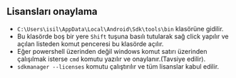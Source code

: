 ## Lisansları onaylama

- `C:\Users\isil\AppData\Local\Android\Sdk\tools\bin` klasörüne gidilir.
- Bu klasörde boş bir yere `Shift` tuşuna basılı tutularak sağ click yapılır ve açılan listeden komut penceresi bu klasörde açılır.
- Eğer powershell üzerinden değil windows komut satırı üzerinden çalışılmak isterse `cmd` komutu yazılır ve onaylanır.(Tavsiye edilir).
- `sdkmanager --licenses` komutu çalıştırılır ve tüm lisanslar kabul edilir.
